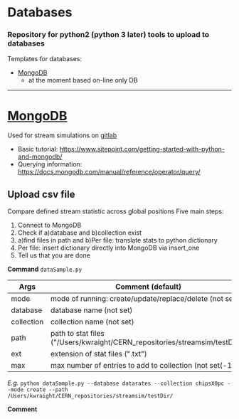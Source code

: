 # Databases

### Repository for python2 (python 3 later) tools to upload to databases

Templates for databases:
* [MongoDB](#mongodb)
  * at the moment based on-line only DB

---

# [MongoDB](https://cloud.mongodb.com)
Used for stream simulations on [gitlab](https://gitlab.cern.ch/wraight/streamsim)
* Basic tutorial:
https://www.sitepoint.com/getting-started-with-python-and-mongodb/
* Querying information:
https://docs.mongodb.com/manual/reference/operator/query/

## Upload csv file
Compare defined stream statistic across global positions
Five main steps:
1. Connect to MongoDB
2. Check if a)database and b)collection exist
3.  a)find files in path and b)Per file: translate stats to python dictionary
4. Per file: insert dictionary directly into MongoDB via insert_one
5. Tell us that you are done

**Command**
`dataSample.py`

| Args | Comment (default) | e.g. |
| --- | --- | --- |
| mode | mode of running: create/update/replace/delete (not set) | |
| database | database name (not set) | datarates |
| collection | collection name (not set) | chips |
| path | path to stat files ("/Users/kwraight/CERN_repositories/streamsim/testDir/") | |
| ext | extension of stat files (".txt") | |
| max | max number of entries to add to collection (not set(-1)) | |

*E.g.*
`python dataSample.py --database datarates --collection chipsX0pc --mode create --path /Users/kwraight/CERN_repositories/streamsim/testDir/`

**Comment**
